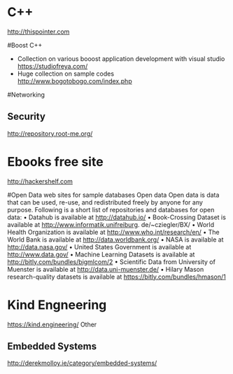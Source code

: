# C++ 
http://thispointer.com

#Boost C++
- Collection on various booost application development with visual studio
 https://studiofreya.com/ 
- Huge collection on sample codes
 http://www.bogotobogo.com/index.php

#Networking
## Security
http://repository.root-me.org/


# Ebooks free site
http://hackershelf.com


#Open Data web sites for sample databases
Open data
Open data is data that can be used, re-use, and redistributed freely by anyone for any
purpose. Following is a short list of repositories and databases for open data:
• Datahub is available at http://datahub.io/
• Book-Crossing Dataset is available at http://www.informatik.unifreiburg.
de/~cziegler/BX/
• World Health Organization is available at
http://www.who.int/research/en/
• The World Bank is available at http://data.worldbank.org/
• NASA is available at http://data.nasa.gov/
• United States Government is available at http://www.data.gov/
• Machine Learning Datasets is available at
http://bitly.com/bundles/bigmlcom/2
• Scientific Data from University of Muenster is available at
http://data.uni-muenster.de/
• Hilary Mason research-quality datasets is available at
https://bitly.com/bundles/hmason/1

# Kind Engneering
https://kind.engineering/
Other

## Embedded Systems
http://derekmolloy.ie/category/embedded-systems/
